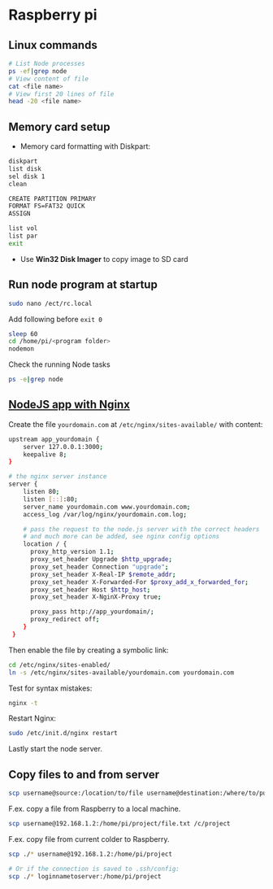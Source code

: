 # Raspberry pi

## Linux commands

```sh
# List Node processes
ps -ef|grep node
# View content of file
cat <file name>
# View first 20 lines of file
head -20 <file name>
```

## Memory card setup

- Memory card formatting with Diskpart:

```sh
diskpart
list disk
sel disk 1
clean

CREATE PARTITION PRIMARY
FORMAT FS=FAT32 QUICK
ASSIGN

list vol
list par
exit
```

- Use **Win32 Disk Imager** to copy image to SD card

## Run node program at startup

```sh
sudo nano /ect/rc.local
```

Add following before `exit 0`

```sh
sleep 60
cd /home/pi/<program folder>
nodemon
```

Check the running Node tasks

```sh
ps -e|grep node
```

## [NodeJS app with Nginx](https://stackoverflow.com/questions/5009324/node-js-nginx-what-now)

Create the file `yourdomain.com` at `/etc/nginx/sites-available/` with content:

```sh
upstream app_yourdomain {
    server 127.0.0.1:3000;
    keepalive 8;
}

# the nginx server instance
server {
    listen 80;
    listen [::]:80;
    server_name yourdomain.com www.yourdomain.com;
    access_log /var/log/nginx/yourdomain.com.log;

    # pass the request to the node.js server with the correct headers
    # and much more can be added, see nginx config options
    location / {
      proxy_http_version 1.1;
      proxy_set_header Upgrade $http_upgrade;
      proxy_set_header Connection "upgrade";
      proxy_set_header X-Real-IP $remote_addr;
      proxy_set_header X-Forwarded-For $proxy_add_x_forwarded_for;
      proxy_set_header Host $http_host;
      proxy_set_header X-NginX-Proxy true;

      proxy_pass http://app_yourdomain/;
      proxy_redirect off;
    }
 }
```

Then enable the file by creating a symbolic link:

```sh
cd /etc/nginx/sites-enabled/
ln -s /etc/nginx/sites-available/yourdomain.com yourdomain.com
```

Test for syntax mistakes:

```sh
nginx -t
```

Restart Nginx:

```sh
sudo /etc/init.d/nginx restart
```

Lastly start the node server.

## Copy files to and from server

```sh
scp username@source:/location/to/file username@destination:/where/to/put
```

F.ex. copy a file from Raspberry to a local machine.

```sh
scp username@192.168.1.2:/home/pi/project/file.txt /c/project
```

F.ex. copy file from current colder to Raspberry.

```sh
scp ./* username@192.168.1.2:/home/pi/project

# Or if the connection is saved to .ssh/config:
scp ./* loginnametoserver:/home/pi/project
```
